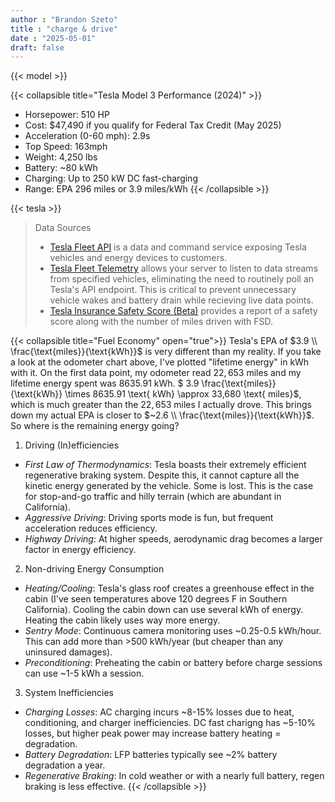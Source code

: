 ```yaml
---
author : "Brandon Szeto"
title : "charge & drive"
date : "2025-05-01"
draft: false
---
```


{{< model >}}

{{< collapsible title="Tesla Model 3 Performance (2024)" >}}
- Horsepower: 510 HP
- Cost: \$47,490 if you qualify for Federal Tax Credit (May 2025)
- Acceleration (0-60 mph): 2.9s
- Top Speed: 163mph
- Weight: 4,250 lbs
- Battery: ~80 kWh
- Charging: Up to 250 kW DC fast-charging
- Range: EPA 296 miles or 3.9 miles/kWh
{{< /collapsible >}}

{{< tesla >}}

> Data Sources
> - [Tesla Fleet API](https://developer.tesla.com/docs/fleet-api/getting-started/what-is-fleet-api) is a data and command service exposing Tesla vehicles and energy devices to customers.
> - [Tesla Fleet Telemetry](https://developer.tesla.com/docs/fleet-api/fleet-telemetry) allows your server to listen to data streams from specified vehicles, eliminating the need to routinely poll an Tesla's API endpoint. This is critical to prevent unnecessary vehicle wakes and battery drain while recieving live data points.
> - [Tesla Insurance Safety Score (Beta)](https://www.tesla.com/support/insurance/safety-score) provides a report of a safety score along with the number of miles driven with FSD.

{{< collapsible title="Fuel Economy" open="true">}}
Tesla's EPA of $3.9 \\ \frac{\text{miles}}{\text{kWh}}$ is very different than my reality. If you take a look at the odometer chart above, I've plotted "lifetime energy" in kWh with it. On the first data point, my odometer read $22,653 \text{ miles}$ and my lifetime energy spent was $8635.91 \text{ kWh}$. $ 3.9 \frac{\text{miles}}{\text{kWh}} \times 8635.91 \text{ kWh} \approx 33,680 \text{ miles}$, which is much greater than the $22,653 \text{ miles}$ I actually drove. This brings down my actual EPA is closer to $~2.6 \\ \frac{\text{miles}}{\text{kWh}}$. So where is the remaining energy going?

1. Driving (In)efficiencies
- *First Law of Thermodynamics*: Tesla boasts their extremely efficient regenerative braking system. Despite this, it cannot capture all the kinetic energy generated by the vehicle. Some is lost. This is the case for stop-and-go traffic and hilly terrain (which are abundant in California).
- *Aggressive Driving*: Driving sports mode is fun, but frequent acceleration reduces efficiency.
- *Highway Driving*: At higher speeds, aerodynamic drag becomes a larger factor in energy efficiency.
2. Non-driving Energy Consumption
- *Heating/Cooling*: Tesla's glass roof creates a greenhouse effect in the cabin (I've seen temperatures above 120 degrees F in Southern California). Cooling the cabin down can use several kWh of energy. Heating the cabin likely uses way more energy.
- *Sentry Mode*: Continuous camera monitoring uses ~0.25-0.5 kWh/hour. This can add more than >500 kWh/year (but cheaper than any uninsured damages).
- *Preconditioning*: Preheating the cabin or battery before charge sessions can use ~1-5 kWh a session.
3. System Inefficiencies
- *Charging Losses*: AC charging incurs ~8-15% losses due to heat, conditioning, and charger inefficiencies. DC fast charigng has ~5-10% losses, but higher peak power may increase battery heating = degradation.
- *Battery Degradation*: LFP batteries typically see ~2\% battery degradation a year.
- *Regenerative Braking*: In cold weather or with a nearly full battery, regen braking is less effective.
{{< /collapsible >}}
